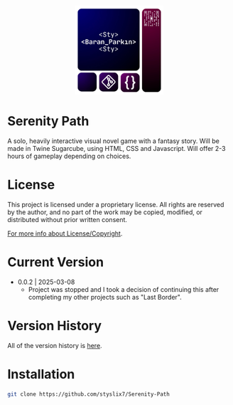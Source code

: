 <div align="center">

  <img src="StyLogo.png" alt="logo" width="200" height="auto" />

</div>

# Serenity Path

A solo, heavily interactive visual novel game with a fantasy story. Will be made in Twine Sugarcube, using HTML, CSS and Javascript. Will offer 2-3 hours of gameplay depending on choices.

# License

This project is licensed under a proprietary license. All rights are reserved by the author, and no part of the work may be copied, modified, or distributed without prior written consent.

[For more info about License/Copyright](https://github.com/styslix7/Serenity-Path/blob/main/ReadMe/License.md).

# Current Version

* 0.0.2 | 2025-03-08
    * Project was stopped and I took a decision of continuing this after completing my other projects such as "Last Border".

# Version History

All of the version history is [here](https://github.com/styslix7/Serenity-Path/blob/main/ReadMe/VersionLog.md).

# Installation

```bash
git clone https://github.com/styslix7/Serenity-Path
